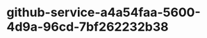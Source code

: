 github-service-a4a54faa-5600-4d9a-96cd-7bf262232b38
===================================================

